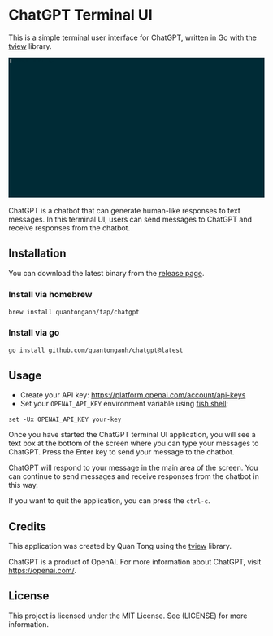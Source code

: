 # ChatGPT Terminal UI

This is a simple terminal user interface for ChatGPT, written in Go with the [tview](https://github.com/rivo/tview) library.

![chatgpt](./chatgpt.gif)

ChatGPT is a chatbot that can generate human-like responses to text messages. In this terminal UI, users can send messages to ChatGPT
and receive responses from the chatbot.

## Installation

You can download the latest binary from the [release page](https://github.com/quantonganh/chatgpt/releases).

### Install via homebrew

```
brew install quantonganh/tap/chatgpt
```

### Install via go

```
go install github.com/quantonganh/chatgpt@latest
```

## Usage

- Create your API key: https://platform.openai.com/account/api-keys
- Set your `OPENAI_API_KEY` environment variable using [fish shell](https://fishshell.com/docs/current/cmds/set.html):

```shell
set -Ux OPENAI_API_KEY your-key
```

Once you have started the ChatGPT terminal UI application, you will see a text box at the bottom of the screen where you can type your messages to ChatGPT. Press the Enter key to send your message to the chatbot.

ChatGPT will respond to your message in the main area of the screen. You can continue to send messages and receive responses from the chatbot in this way.

If you want to quit the application, you can press the `ctrl-c`.

## Credits

This application was created by Quan Tong using the [tview](https://github.com/rivo/tview/) library.                                                             

ChatGPT is a product of OpenAI. For more information about ChatGPT, visit https://openai.com/.

## License

This project is licensed under the MIT License. See (LICENSE) for more information.